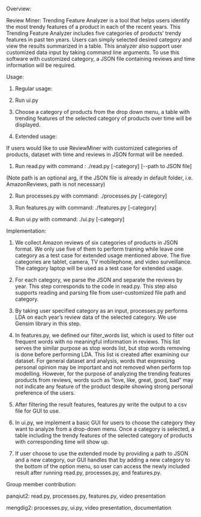 Overview:

Review Miner: Trending Feature Analyzer is a tool that helps users identify the most trendy features of a product in each of the recent years. This Trending Feature Analyzer includes five categories of products’ trendy features in past ten years. Users can simply selected desired category and view the results summarized in a table. This analyzer also support user customized data input by taking command line arguments. To use this software with customized category, a JSON file containing reviews and time information will be required.




Usage:

1. Regular usage:

1. Run ui.py

2. Choose a category of products from the drop down menu, a table with trending features of the selected category of products over time will be displayed.

2. Extended usage:

If users would like to use ReviewMiner with customized categories of products, dataset with time and reviews in JSON format will be needed.

1. Run read.py with command : ./read.py [-category] [--path to JSON file]

(Note path is an optional arg, if the JSON file is already in default folder, i.e. AmazonReviews, path is not necessary)

2. Run processes.py with command: ./processes.py [-category]

3. Run features.py with command: ./features.py [-category]

4. Run ui.py with command: ./ui.py [-category]




Implementation:

1. We collect Amazon reviews of six categories of products in JSON format. We only use five of them to perform training while leave one category as a test case for extended usage mentioned above. The five categories are tablet, camera, TV mobilephone, and video surveillance. The category laptop will be used as a test case for extended usage.

2. For each category, we parse the JSON and separate the reviews by year. This step corresponds to the code in read.py. This step also supports reading and parsing file from user-customized file path and category.

3. By taking user specified category as an input, processes.py performs LDA on each year’s review data of the selected category. We use Gensim library in this step.

4. In features.py, we defined our filter_words list, which is used to filter out frequent words with no meaningful information in reviews. This list serves the similar purpose as stop words list, but stop words removing is done before performing LDA. This list is created after examining our dataset. For general dataset and analysis, words that expressing personal opinion may be important and not removed when perform top modelling. However, for the purpose of analyzing the trending features products from reviews, words such as “love, like, great, good, bad” may not indicate any feature of the product despite showing strong personal preference of the users.   

5. After filtering the result features, features.py write the output to a csv file for GUI to use.

6. In ui.py, we implement a basic GUI for users to choose the category they want to analyze from a drop-down menu. Once a category is selected, a table including the trendy features of the selected category of products with corresponding time will show up.

7. If user choose to use the extended mode by providing a path to JSON and a new category, our GUI handles that by adding a new category to the bottom of the option menu, so user can access the newly included result after running read.py, processes.py, and features.py.  



Group member contribution:

panqiut2: read.py, processes.py, features.py, video presentation

mengdig2: processes.py, ui.py, video presentation, documentation
